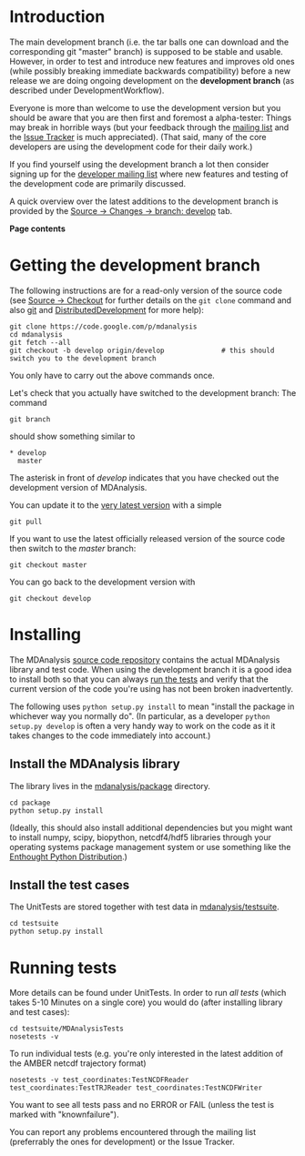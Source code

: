 # Introduction #

The main development branch (i.e. the tar balls one can download and the corresponding git "master" branch) is supposed to be  stable and usable. However, in order to test and introduce new features and improves old ones (while possibly breaking immediate backwards compatibility) before a new release we are doing ongoing development on the **development branch** (as described under DevelopmentWorkflow).

Everyone is more than welcome to use the development version but you should be aware that you are then first and foremost a alpha-tester: Things may break in horrible ways (but your feedback through the [mailing list](http://groups.google.com/group/mdnalysis-discussion) and the [Issue Tracker](http://code.google.com/p/mdanalysis/issues/list) is much appreciated). (That said, many of the core developers are using the development code for their daily work.)

If you find yourself using the development branch a lot then consider signing up for the [developer mailing list](http://groups.google.com/group/mdnalysis-devel) where new features and testing of the development code are primarily discussed.

A quick overview over the latest additions to the development branch is provided by the [Source → Changes → branch: develop](http://code.google.com/p/mdanalysis/source/list?name=develop) tab.

**Page contents**


# Getting the development branch #

The following instructions are for a read-only version of the source code (see [Source → Checkout](http://code.google.com/p/mdanalysis/source/checkout) for further details on the `git clone` command and also [git](git.md) and [DistributedDevelopment](DistributedDevelopment.md) for more help):
```
git clone https://code.google.com/p/mdanalysis
cd mdanalysis
git fetch --all
git checkout -b develop origin/develop              # this should switch you to the development branch
```
You only have to carry out the above commands once.

Let's check that you actually have switched to the development branch: The command
```
git branch
```
should show something similar to
```
* develop
  master
```
The asterisk in front of _develop_ indicates that you have checked out the development version of MDAnalysis.

You can update it to the [very latest version](http://code.google.com/p/mdanalysis/source/list?name=develop) with a simple
```
git pull
```

If you want to use the latest officially released version of the source code then switch to the _master_ branch:
```
git checkout master
```
You can go back to the development version with
```
git checkout develop
```


# Installing #
The MDAnalysis [source code repository](Source.md) contains the actual MDAnalysis library and test code. When using the development branch it is a good idea to install both so that you can always [run the tests](UnitTests.md) and verify that the current version of the code you're using has not been broken inadvertently.

The following uses `python setup.py install` to mean "install the package in whichever way you normally do". (In particular, as a developer `python setup.py develop` is often a very handy way to work on the code as it it takes changes to the code immediately into account.)

## Install the MDAnalysis library ##
The library lives in the [mdanalysis/package](http://code.google.com/p/mdanalysis/source/browse/?name=develop#git%2Fpackage) directory.
```
cd package
python setup.py install
```
(Ideally, this should also install additional dependencies but you might want to install numpy, scipy, biopython, netcdf4/hdf5 libraries through your operating systems package management system or use something like the [Enthought Python Distribution](https://www.enthought.com/products/epd/).)

## Install the test cases ##
The UnitTests are stored together with test data in [mdanalysis/testsuite](http://code.google.com/p/mdanalysis/source/browse/?name=develop#git%2Ftestsuite).
```
cd testsuite
python setup.py install
```

# Running tests #
More details can be found under UnitTests. In order to run _all tests_ (which takes 5-10 Minutes on a single core) you would do (after installing library and test cases):
```
cd testsuite/MDAnalysisTests
nosetests -v
```

To run individual tests (e.g. you're only interested in the latest addition of the AMBER netcdf trajectory format)
```
nosetests -v test_coordinates:TestNCDFReader  test_coordinates:TestTRJReader test_coordinates:TestNCDFWriter
```

You want to see all tests pass and no ERROR or FAIL (unless the test is marked with "knownfailure").

You can report any problems encountered through the mailing list (preferrably the ones for development) or the Issue Tracker.